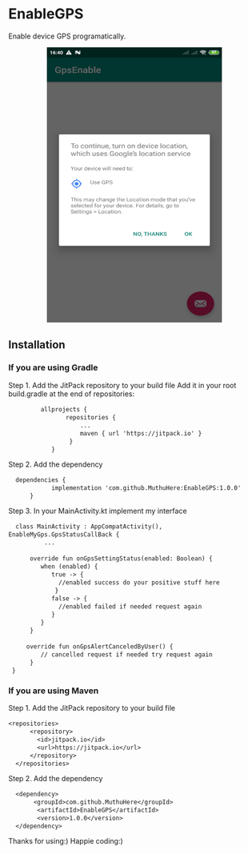 # EnableGPS
Enable device GPS programatically.

<p align="center">
  <img src="https://github.com/MuthuHere/EnableGPS/blob/master/ss.png" width="350" height="550" title="hover text">
</p>


## Installation

### If you are using Gradle

Step 1. Add the JitPack repository to your build file
   Add it in your root build.gradle at the end of repositories:

             allprojects {
	            	repositories {
		             	...
		            	maven { url 'https://jitpack.io' }
		             }
	            }

Step 2. Add the dependency

      dependencies {
	            implementation 'com.github.MuthuHere:EnableGPS:1.0.0'
	      }   
        
Step 3. In your MainActivity.kt  implement my interface 
         
      class MainActivity : AppCompatActivity(), EnableMyGps.GpsStatusCallBack {
              ...
              
          override fun onGpsSettingStatus(enabled: Boolean) {
             when (enabled) {
                true -> {
                  //enabled success do your positive stuff here
                 }
                false -> {
                  //enabled failed if needed request again
                }
             }
          }

         override fun onGpsAlertCanceledByUser() {
             // cancelled request if needed try request again
          }
     }

### If you are using Maven

Step 1. Add the JitPack repository to your build file

    <repositories>
		  <repository>
		    <id>jitpack.io</id>
		    <url>https://jitpack.io</url>
		  </repository>
	  </repositories>
  
Step 2. Add the dependency
   
      <dependency>
	       <groupId>com.github.MuthuHere</groupId>
	        <artifactId>EnableGPS</artifactId>
	        <version>1.0.0</version>
   	  </dependency>


Thanks for using:) Happie coding:)
